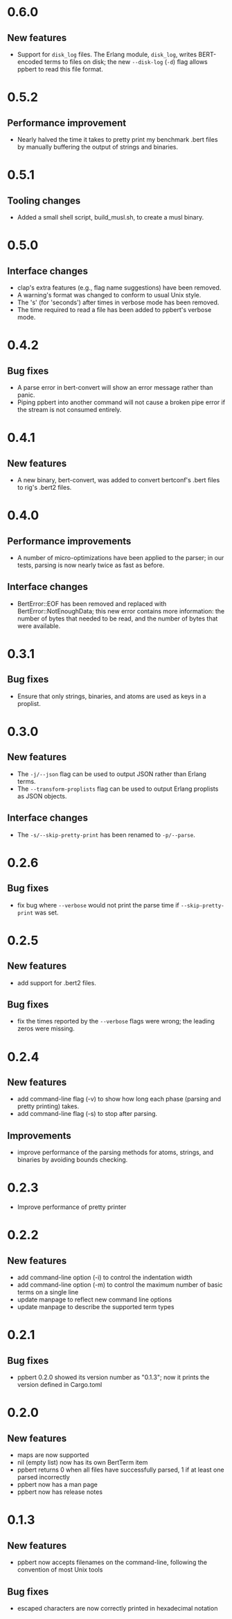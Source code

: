 0.6.0
=====

New features
------------

- Support for `disk_log` files.  The Erlang module, `disk_log`,
  writes BERT-encoded terms to files on disk; the new `--disk-log` (`-d`)
  flag allows ppbert to read this file format.


0.5.2
=====

Performance improvement
-----------------------

- Nearly halved the time it takes to pretty print my benchmark .bert files
  by manually buffering the output of strings and binaries.


0.5.1
=====

Tooling changes
---------------

- Added a small shell script, build_musl.sh, to create a musl binary.


0.5.0
=====

Interface changes
-----------------

- clap's extra features (e.g., flag name suggestions) have been removed.
- A warning's format was changed to conform to usual Unix style.
- The 's' (for 'seconds') after times in verbose mode has been removed.
- The time required to read a file has been added to ppbert's verbose mode.


0.4.2
=====

Bug fixes
---------

- A parse error in bert-convert will show an error message rather than
  panic.
- Piping ppbert into another command will not cause a broken pipe
  error if the stream is not consumed entirely.


0.4.1
=====

New features
------------

- A new binary, bert-convert, was added to convert bertconf's .bert
  files to rig's .bert2 files.


0.4.0
=====

Performance improvements
------------------------

- A number of micro-optimizations have been applied to the parser; in
  our tests, parsing is now nearly twice as fast as before.

Interface changes
-----------------

- BertError::EOF has been removed and replaced with
  BertError::NotEnoughData; this new error contains more information:
  the number of bytes that needed to be read, and the number of bytes
  that were available.


0.3.1
=====

Bug fixes
---------

- Ensure that only strings, binaries, and atoms are used as keys in a proplist.

0.3.0
=====

New features
------------

- The `-j/--json` flag can be used to output JSON rather than Erlang terms.
- The `--transform-proplists` flag can be used to output Erlang proplists
  as JSON objects.

Interface changes
-----------------

- The `-s/--skip-pretty-print` has been renamed to `-p/--parse`.


0.2.6
=====

Bug fixes
---------

- fix bug where `--verbose` would not print the parse time if
  `--skip-pretty-print` was set.


0.2.5
=====

New features
------------

- add support for .bert2 files.

Bug fixes
---------

- fix the times reported by the `--verbose` flags were wrong; the
  leading zeros were missing.


0.2.4
=====

New features
------------

- add command-line flag (-v) to show how long each phase
  (parsing and pretty printing) takes.
- add command-line flag (-s) to stop after parsing.

Improvements
------------

- improve performance of the parsing methods for atoms,
  strings, and binaries by avoiding bounds checking.


0.2.3
=====

- Improve performance of pretty printer


0.2.2
=====

New features
------------

- add command-line option (-i) to control the indentation width
- add command-line option (-m) to control the maximum number of
  basic terms on a single line
- update manpage to reflect new command line options
- update manpage to describe the supported term types


0.2.1
=====

Bug fixes
---------

- ppbert 0.2.0 showed its version number as "0.1.3"; now it prints the
  version defined in Cargo.toml


0.2.0
=====

New features
------------

- maps are now supported
- nil (empty list) now has its own BertTerm item
- ppbert returns 0 when all files have successfully parsed, 1 if at
  least one parsed incorrectly
- ppbert now has a man page
- ppbert now has release notes


0.1.3
=====

New features
------------

- ppbert now accepts filenames on the command-line, following the
  convention of most Unix tools

Bug fixes
---------

- escaped characters are now correctly printed in hexadecimal notation
